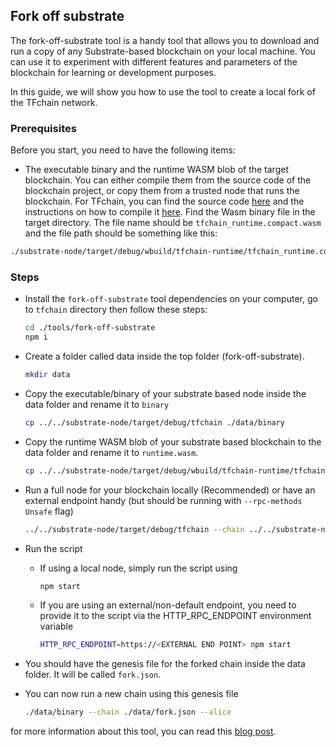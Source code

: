 ## Fork off substrate

The fork-off-substrate tool is a handy tool that allows you to download and run a copy of any Substrate-based blockchain on your local machine. You can use it to experiment with different features and parameters of the blockchain for learning or development purposes.

In this guide, we will show you how to use the tool to create a local fork of the TFchain network.

### Prerequisites
Before you start, you need to have the following items:

- The executable binary and the runtime WASM blob of the target blockchain. You can either compile them from the source code of the blockchain project, or copy them from a trusted node that runs the blockchain. For TFchain, you can find the source code [here](https://github.com/threefoldtech/tfchain) and the instructions on how to compile it [here](https://github.com/threefoldtech/tfchain/tree/development/docs/development). Find the Wasm binary file in the target directory. The file name should be `tfchain_runtime.compact.wasm` and the file path should be something like this:

```bash
./substrate-node/target/debug/wbuild/tfchain-runtime/tfchain_runtime.compact.wasm
```

### Steps
- Install the `fork-off-substrate` tool dependencies on your computer, go to `tfchain` directory then follow these steps:
    ```bash
    cd ./tools/fork-off-substrate
    npm i
    ```
- Create a folder called data inside the top folder (fork-off-substrate).
    ```bash
    mkdir data
    ```
- Copy the executable/binary of your substrate based node inside the data folder and rename it to `binary`
    ```bash
    cp ../../substrate-node/target/debug/tfchain ./data/binary
    ```
- Copy the runtime WASM blob of your substrate based blockchain to the data folder and rename it to `runtime.wasm`.
    ```bash
    cp ../../substrate-node/target/debug/wbuild/tfchain-runtime/tfchain_runtime.compact.wasm ./data/runtime.wasm
    ```
- Run a full node for your blockchain locally (Recommended) or have an external endpoint handy (but should be running with `--rpc-methods Unsafe` flag)
    ```bash
    ../../substrate-node/target/debug/tfchain --chain ../../substrate-node/chainspecs/dev/chainSpecRaw.json --ws-external --rpc-methods Unsafe
    ```
- Run the script

    - If using a local node, simply run the script using
        ```bash
        npm start
        ```

    - If you are using an external/non-default endpoint, you need to provide it to the script via the HTTP_RPC_ENDPOINT environment variable
        ```bash
        HTTP_RPC_ENDPOINT=https://<EXTERNAL END POINT> npm start
        ```
- You should have the genesis file for the forked chain inside the data folder. It will be called `fork.json`.
- You can now run a new chain using this genesis file
    ```bash
    ./data/binary --chain ./data/fork.json --alice
    ```

for more information about this tool, you can read this [blog post](https://mudit.blog/fork-substrate-blockchain/).